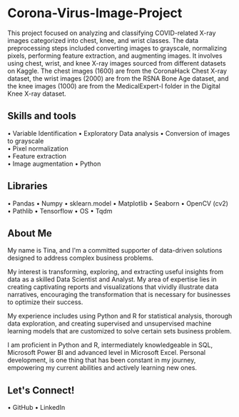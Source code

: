 # Corona-Virus-Image-Project
This project focused on analyzing and classifying COVID-related X-ray images categorized into chest, knee, and wrist classes. The data preprocessing steps included converting images to grayscale, normalizing pixels, performing feature extraction, and augmenting images. It involves using chest, wrist, and knee X-ray images sourced from different datasets on Kaggle. The chest images (1600) are from the CoronaHack Chest X-ray dataset, the wrist images (2000) are from the RSNA Bone Age dataset, and the knee images (1000) are from the MedicalExpert-I folder in the Digital Knee X-ray dataset.

## Skills and tools
•	Variable Identification
•	Exploratory Data analysis
•	Conversion of images to grayscale  
•	Pixel normalization  
•	Feature extraction  
•	Image augmentation
•	Python

## Libraries
•	Pandas
• Numpy
• sklearn.model
•	Matplotlib
•	Seaborn
• OpenCV (cv2)
• Pathlib
• Tensorflow
• OS
• Tqdm

## About Me
My name is Tina, and I'm a committed supporter of data-driven solutions designed to address complex business problems.

My interest is transforming, exploring, and extracting useful insights from data as a skilled Data Scientist and Analyst. My area of expertise lies in creating captivating reports and visualizations that vividly illustrate data narratives, encouraging the transformation that is necessary for businesses to optimize their success.

My experience includes using Python and R for statistical analysis, thorough data exploration, and creating supervised and unsupervised machine learning models that are customized to solve certain sets business problem.

I am proficient in Python and R, intermediately knowledgeable in SQL, Microsoft Power BI and advanced level in Microsoft Excel. Personal development, is one thing that has been constant in my journey, empowering my current abilities and actively learning new ones.

## Let's Connect!
•	GitHub
•	LinkedIn

